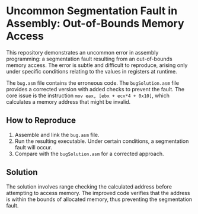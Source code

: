 # Uncommon Segmentation Fault in Assembly: Out-of-Bounds Memory Access

This repository demonstrates an uncommon error in assembly programming: a segmentation fault resulting from an out-of-bounds memory access. The error is subtle and difficult to reproduce, arising only under specific conditions relating to the values in registers at runtime.

The `bug.asm` file contains the erroneous code.  The `bugSolution.asm` file provides a corrected version with added checks to prevent the fault.  The core issue is the instruction `mov eax, [ebx + ecx*4 + 0x10]`, which calculates a memory address that might be invalid.

## How to Reproduce

1. Assemble and link the `bug.asm` file.
2. Run the resulting executable. Under certain conditions, a segmentation fault will occur.
3. Compare with the `bugSolution.asm` for a corrected approach. 

## Solution

The solution involves range checking the calculated address before attempting to access memory.  The improved code verifies that the address is within the bounds of allocated memory, thus preventing the segmentation fault.
